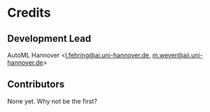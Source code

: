 # Credits


## Development Lead

AutoML Hannover <l.fehring@ai.uni-hannover.de, m.wever@aii.uni-hannover.de>

## Contributors


None yet. Why not be the first?
